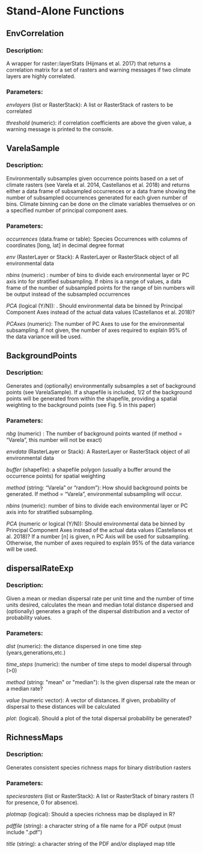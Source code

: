 # Stand-Alone Functions

## EnvCorrelation
### Description:
A wrapper for raster::layerStats (Hijmans et al. 2017) that returns a correlation matrix for a set of rasters and warning messages if two climate layers are highly correlated.
### Parameters:
*envlayers* (list or RasterStack): A list or RasterStack of rasters to be correlated

*threshold* (numeric): if correlation coefficients are above the given value, a warning message is printed to the console.

## VarelaSample
### Description:
Environmentally subsamples given occurrence points based on a set of climate rasters (see Varela et al. 2014, Castellanos et al. 2018) and returns either a data frame of subsampled occurrences or a data frame showing the number of subsampled occurrences generated for each given number of bins. Climate binning can be done on the climate variables themselves or on a specified number of principal component axes. 
### Parameters:
*occurrences* (data.frame or table): Species Occurrences with columns of coordinates [long, lat] in decimal degree format

*env* (RasterLayer or Stack): A RasterLayer or RasterStack object of all environmental data

*nbins* (numeric) : number of bins to divide each environmental layer or PC axis into for stratified subsampling. If nbins is a range of values, a data frame of the number of subsampled points for the range of bin numbers will be output instead of the subsampled occurrences

*PCA* (logical (Y/N)): . Should environmental data be binned by Principal Component Axes instead of the actual data values (Castellanos et al. 2018)?

*PCAxes* (numeric): The number of PC Axes to use for the environmental subsampling. if not given, the number of axes required to explain 95% of the data variance will be used.

## BackgroundPoints
### Description:
Generates and (optionally) environmentally subsamples a set of background points (see VarelaSample). If a shapefile is included, 1/2 of the background points will be generated from within the shapefile, providing a spatial weighting to the background points (see Fig. 5 in this paper)
### Parameters:
*nbg* (numeric) : The number of background points wanted (if method = “Varela”, this number will not be exact)

*envdata* (RasterLayer or Stack): A RasterLayer or RasterStack object of all environmental data

*buffer* (shapefile): a shapefile polygon (usually a buffer around the occurrence points) for spatial weighting

*method* (string: “Varela” or “random”): How should background points be generated. If method = “Varela”, environmental subsampling will occur.

*nbins* (numeric): number of bins to divide each environmental layer or PC axis into for stratified subsampling.

*PCA* (numeric or logical (Y/N)): Should environmental data be binned by Principal Component Axes instead of the actual data values (Castellanos et al. 2018)? If a number [n] is given, n PC Axis will be used for subsampling. Otherwise, the number of axes required to explain 95% of the data variance will be used.

## dispersalRateExp
### Description:
Given a mean or median dispersal rate per unit time and the number of time units desired, calculates the mean and median total distance dispersed and (optionally) generates a graph of the dispersal distribution and a vector of probability values.
### Parameters:
*dist* (numeric): the distance dispersed in one time step (years,generations,etc.)

*time_steps* (numeric): the number of time steps to model dispersal through (>0)

*method* (string: "mean" or "median"): Is the given dispersal rate the mean or a median rate?

*value* (numeric vector): A vector of distances. If given, probability of dispersal to these distances will be calculated

*plot*: (logical). Should a plot of the total dispersal probability be generated?

## RichnessMaps
### Description:
Generates consistent species richness maps for binary distribution rasters
### Parameters:
*speciesrasters* (list or RasterStack): A list or RasterStack of binary rasters (1 for presence, 0 for absence). 

*plotmap* (logical): Should a species richness map be displayed in R?

*pdffile* (string): a character string of a file name for a PDF output (must include ".pdf")

*title* (string): a character string of the PDF and/or displayed map title
